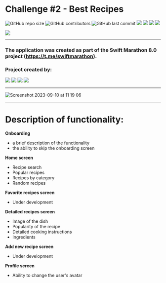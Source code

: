 # Challenge #2 - Best Recipes
![GitHub repo size](https://img.shields.io/github/repo-size/DanilaBolshakov1999/CHALLENGE_2_Best_Recipes)  ![GitHub contributors](https://img.shields.io/github/contributors/DanilaBolshakov1999/CHALLENGE_2_Best_Recipes)   ![GitHub last commit](https://img.shields.io/github/last-commit/DanilaBolshakov1999/CHALLENGE_2_Best_Recipes) ![][ios] ![][swift] ![][uikit]  ![][snap]

![](https://github.com/DanilaBolshakov1999/CHALLENGE_2_Best_Recipes/blob/development/readmeVideo.gif)

---
### The application was created as part of the Swift Marathon 8.0 project (https://t.me/swiftmarathon).
### Project created by:
<p align="left"> 
<a href="https://github.com/DanilaBolshakov1999">
<img src="https://img.shields.io/badge/DanilaBolshakov1999-blue"/></a>
<a href="https://github.com/Qewhouse">
<img src="https://img.shields.io/badge/Qewhouse-red"/></a>
<a href="https://github.com/Morganzy9">
<img src="https://img.shields.io/badge/Morganzy9-green"/></a>
<a href="https://github.com/vsiisv">
<img src="https://img.shields.io/badge/vsiisv-yellow"/></a>
</p>

---

![Screenshot 2023-09-10 at 11 19 06](https://github.com/DanilaBolshakov1999/CHALLENGE_2_Best_Recipes/assets/31271156/0508c3ab-a190-43d4-8b89-e9d5fee2ccaa)

---
# Description of functionality:

**Onboarding**
* a brief description of the functionality
* the ability to skip the onboarding screen

**Home screen**
* Recipe search
* Popular recipes
* Recipes by category
* Random recipes

**Favorite recipes screen**
* Under development

**Detailed recipes screen**
* Image of the dish
* Popularity of the recipe
* Detailed cooking instructions
* Ingredients

**Add new recipe screen**
* Under development

**Profile screen**
* Ability to change the user's avatar


[ios]: https://img.shields.io/badge/iOS-15.0-critical
[swift]: https://img.shields.io/badge/-Swift-9cf
[uikit]: https://img.shields.io/badge/-UIKit-blue
[snap]: https://img.shields.io/badge/SnapKit-blue
